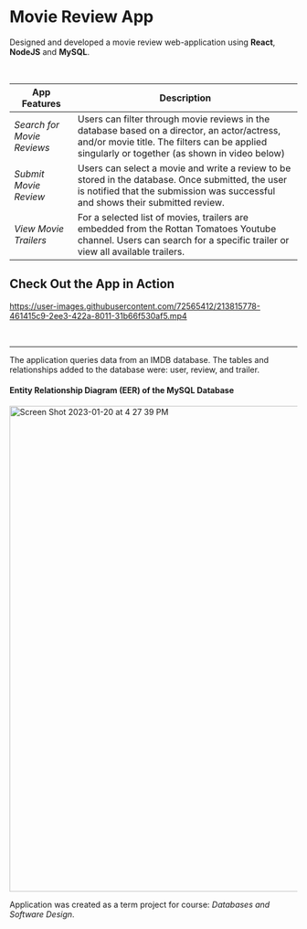 # Movie Review App
Designed and developed a movie review web-application using **React**, **NodeJS** and **MySQL**.  

<br />

App Features | Description
------------- | -------------
*Search for Movie Reviews* | Users can filter through movie reviews in the database based on a director, an actor/actress, and/or movie title. The filters can be applied singularly or together (as shown in video below)
*Submit Movie Review* | Users can select a movie and write a review to be stored in the database. Once submitted, the user is notified that the submission was successful and shows their submitted review.
*View Movie Trailers* | For a selected list of movies, trailers are embedded from the Rottan Tomatoes Youtube channel. Users can search for a specific trailer or view all available trailers.

## Check Out the App in Action
https://user-images.githubusercontent.com/72565412/213815778-461415c9-2ee3-422a-8011-31b66f530af5.mp4

<br>
<hr />
The application queries data from an IMDB database. The tables and relationships added to the database were: user, review, and trailer.

#### Entity Relationship Diagram (EER) of the MySQL Database
<img width="850" alt="Screen Shot 2023-01-20 at 4 27 39 PM" src="https://user-images.githubusercontent.com/72565412/213816794-5c9c0867-7209-491e-92b2-c82f2d2a53de.png">

Application was created as a term project for course: *Databases and Software Design*.
